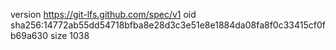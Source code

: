 version https://git-lfs.github.com/spec/v1
oid sha256:14772ab55dd54718bfba8e28d3c3e51e8e1884da08fa8f0c33415cf0fb69a630
size 1038
